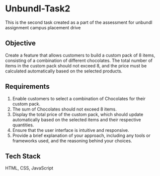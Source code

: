 # Unbundl-Task2
This is the second task created as a part of the assessment for unbundl assignment campus placement drive

## Objective
Create a feature that allows customers to build a custom pack of 8 items, consisting of a combination of different chocolates. The total number of items in the custom pack should not exceed 8, and the price must be calculated automatically based on the selected products.

## Requirements
1.	Enable customers to select a combination of Chocolates for their custom pack.
2.	The sum of Chocolates should not exceed 8 items.
3.	Display the total price of the custom pack, which should update automatically based on the selected items and their respective quantities.
4.	Ensure that the user interface is intuitive and responsive.
5.	Provide a brief explanation of your approach, including any tools or frameworks used, and the reasoning behind your choices.

## Tech Stack
HTML, CSS, JavaScript
